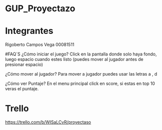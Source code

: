 # GUP_Proyectazo

# Integrantes
Rigoberto Campos Vega 00081511

#FAQ´S
¿Cómo iniciar el juego?
Click en la pantalla donde solo haya fondo, luego espacio cuando estes listo
(puedes mover al jugador antes de presionar espacio)

¿Cómo mover al jugador?
Para mover a jugador puedes usar las letras a , d

¿Cómo ver Puntaje?
En el menu principal click en score, si estas en top 10 veras el puntaje.

# Trello
https://trello.com/b/WISaLCvR/proyectaso

